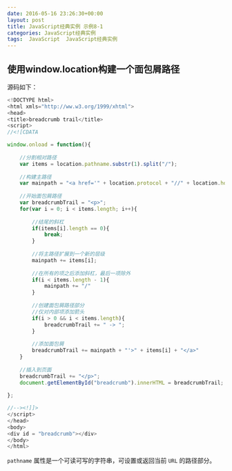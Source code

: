 ```yaml
---
date: 2016-05-16 23:26:30+00:00
layout: post
title: JavaScript经典实例 示例8-1
categories: JavaScript经典实例
tags:  JavaScript  JavaScript经典实例
---
```


使用window.location构建一个面包屑路径
----------------

<html xmls="http://ww.w3.org/1999/xhtml">
<head>
<title>breadcrumb trail</title>
<script>
//<![CDATA

window.onload = function(){
    
    //分割相对路径
    var items = location.pathname.substr(1).split("/");
    
    //构建主路径
    var mainpath = "<a href='" + location.protocol + "//" + location.hostname + "/";
    
    //开始面包屑路径
    var breadcrumbTrail = "<p>";
    for(var i = 0; i < items.length; i++){
        
        //结尾的斜杠
        if(items[i].length == 0){
            break;
        }
        
        //将主路径扩展到一个新的层级
        mainpath += items[i];
        
        //在所有的项之后添加斜杠，最后一项除外
        if(i < items.length - 1){
            mainpath += "/"
        }
        
        //创建面包屑路径部分
        //仅对内部项添加箭头
        if(i > 0 && i < items.length){
            breadcrumbTrail += " -> ";
        }
        
        //添加面包屑
        breadcrumbTrail += mainpath + "'>" + items[i] + "</a>"
    }
    
    //插入到页面
    breadcrumbTrail += "</p>";
    document.getElementById("breadcrumb").innerHTML = breadcrumbTrail;
    
};

//--><!]]>
</script>
</head>
<body>
<div id = "breadcrumb"></div>
</body>
</html>

源码如下：

``` javascript
<!DOCTYPE html>
<html xmls="http://ww.w3.org/1999/xhtml">
<head>
<title>breadcrumb trail</title>
<script>
//<![CDATA

window.onload = function(){
    
    //分割相对路径
    var items = location.pathname.substr(1).split("/");
    
    //构建主路径
    var mainpath = "<a href='" + location.protocol + "//" + location.hostname + "/";
    
    //开始面包屑路径
    var breadcrumbTrail = "<p>";
    for(var i = 0; i < items.length; i++){
        
        //结尾的斜杠
        if(items[i].length == 0){
            break;
        }
        
        //将主路径扩展到一个新的层级
        mainpath += items[i];
        
        //在所有的项之后添加斜杠，最后一项除外
        if(i < items.length - 1){
            mainpath += "/"
        }
        
        //创建面包屑路径部分
        //仅对内部项添加箭头
        if(i > 0 && i < items.length){
            breadcrumbTrail += " -> ";
        }
        
        //添加面包屑
        breadcrumbTrail += mainpath + "'>" + items[i] + "</a>"
    }
    
    //插入到页面
    breadcrumbTrail += "</p>";
    document.getElementById("breadcrumb").innerHTML = breadcrumbTrail;
    
};

//--><!]]>
</script>
</head>
<body>
<div id = "breadcrumb"></div>
</body>
</html>
``` 

`pathname` 属性是一个可读可写的字符串，可设置或返回当前 `URL` 的路径部分。
